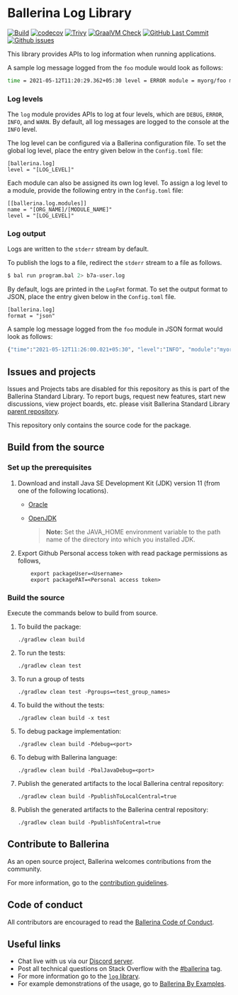 Ballerina Log Library
===================

  [![Build](https://github.com/ballerina-platform/module-ballerina-log/actions/workflows/build-timestamped-master.yml/badge.svg)](https://github.com/ballerina-platform/module-ballerina-log/actions/workflows/build-timestamped-master.yml)
  [![codecov](https://codecov.io/gh/ballerina-platform/module-ballerina-log/branch/master/graph/badge.svg)](https://codecov.io/gh/ballerina-platform/module-ballerina-log)
  [![Trivy](https://github.com/ballerina-platform/module-ballerina-log/actions/workflows/trivy-scan.yml/badge.svg)](https://github.com/ballerina-platform/module-ballerina-log/actions/workflows/trivy-scan.yml)
  [![GraalVM Check](https://img.shields.io/github/workflow/status/ballerina-platform/module-ballerina-log/Build%20with%20bal%20test%20native?label=GraalVM%20Check)](https://github.com/ballerina-platform/module-ballerina-log/actions/workflows/build-with-bal-test-native.yml)
  [![GitHub Last Commit](https://img.shields.io/github/last-commit/ballerina-platform/module-ballerina-log.svg)](https://github.com/ballerina-platform/module-ballerina-log/commits/master)
  [![Github issues](https://img.shields.io/github/issues/ballerina-platform/ballerina-standard-library/module/log.svg?label=Open%20Issues)](https://github.com/ballerina-platform/ballerina-standard-library/labels/module%2Flog)

This library provides APIs to log information when running applications.

A sample log message logged from the `foo` module would look as follows:
```bash
time = 2021-05-12T11:20:29.362+05:30 level = ERROR module = myorg/foo message = "Something went wrong"
```

### Log levels

The `log` module provides APIs to log at four levels, which are `DEBUG`, `ERROR`, `INFO`, and `WARN`. By default, all log messages are logged to the console at the `INFO` level.

The log level can be configured via a Ballerina configuration file.
To set the global log level, place the entry given below in the `Config.toml` file:

```
[ballerina.log]
level = "[LOG_LEVEL]"
```

Each module can also be assigned its own log level. To assign a log level to a module, provide the following entry in the `Config.toml` file:

```
[[ballerina.log.modules]]
name = "[ORG_NAME]/[MODULE_NAME]"
level = "[LOG_LEVEL]"
```

### Log output

Logs are written to the `stderr` stream by default.

To publish the logs to a file, redirect the `stderr` stream to a file as follows.
```bash
$ bal run program.bal 2> b7a-user.log
```

By default, logs are printed in the `LogFmt` format. To set the output format to JSON, place the entry given below in the `Config.toml` file.

```
[ballerina.log]
format = "json"
```

A sample log message logged from the `foo` module in JSON format would look as follows:
```bash
{"time":"2021-05-12T11:26:00.021+05:30", "level":"INFO", "module":"myorg/foo", "message":"Authenticating user"}
```

## Issues and projects

Issues and Projects tabs are disabled for this repository as this is part of the Ballerina Standard Library. To report bugs, request new features, start new discussions, view project boards, etc. please visit Ballerina Standard Library [parent repository](https://github.com/ballerina-platform/ballerina-standard-library).

This repository only contains the source code for the package.

## Build from the source

### Set up the prerequisites

1. Download and install Java SE Development Kit (JDK) version 11 (from one of the following locations).
   * [Oracle](https://www.oracle.com/java/technologies/javase-jdk11-downloads.html)
   
   * [OpenJDK](https://adoptium.net/)
   
        > **Note:** Set the JAVA_HOME environment variable to the path name of the directory into which you installed JDK.
     
2. Export Github Personal access token with read package permissions as follows,
   
           export packageUser=<Username>
           export packagePAT=<Personal access token>     
                
### Build the source

Execute the commands below to build from source.

1. To build the package:
    ```    
    ./gradlew clean build
    ```
2. To run the tests:
    ```
    ./gradlew clean test
    ```

3. To run a group of tests
    ```
    ./gradlew clean test -Pgroups=<test_group_names>
    ```

4. To build the without the tests:
    ```
    ./gradlew clean build -x test
    ```

5. To debug package implementation:
    ```
    ./gradlew clean build -Pdebug=<port>
    ```

6. To debug with Ballerina language:
    ```
    ./gradlew clean build -PbalJavaDebug=<port>
    ```

7. Publish the generated artifacts to the local Ballerina central repository:
    ```
    ./gradlew clean build -PpublishToLocalCentral=true
    ```

8. Publish the generated artifacts to the Ballerina central repository:
    ```
    ./gradlew clean build -PpublishToCentral=true
    ```

## Contribute to Ballerina

As an open source project, Ballerina welcomes contributions from the community. 

For more information, go to the [contribution guidelines](https://github.com/ballerina-platform/ballerina-lang/blob/master/CONTRIBUTING.md).

## Code of conduct

All contributors are encouraged to read the [Ballerina Code of Conduct](https://ballerina.io/code-of-conduct).

## Useful links

* Chat live with us via our [Discord server](https://discord.gg/ballerinalang).
* Post all technical questions on Stack Overflow with the [#ballerina](https://stackoverflow.com/questions/tagged/ballerina) tag.
* For more information go to the [`log` library](https://lib.ballerina.io/ballerina/log/latest).
* For example demonstrations of the usage, go to [Ballerina By Examples](https://ballerina.io/swan-lake/learn/by-example/).
